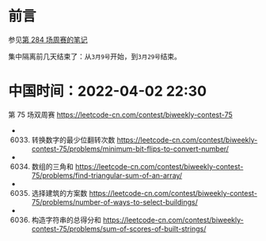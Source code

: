 
# 前言

参见[第 284 场周赛的笔记](https://github.com/BIAOXYZ/variousCodes/blob/master/_CodeTopics/LeetCode_contest/weekly/weekly2022/284-%5B%E9%9B%86%E4%B8%AD%E9%9A%94%E7%A6%BB%E7%AC%AC4%E5%A4%A9%5D/README.md)

集中隔离前几天结束了：从`3月9号`开始，到`3月29号`结束。

# 中国时间：2022-04-02 22:30

第 75 场双周赛 https://leetcode-cn.com/contest/biweekly-contest-75
- 6033. 转换数字的最少位翻转次数 https://leetcode-cn.com/contest/biweekly-contest-75/problems/minimum-bit-flips-to-convert-number/
- 6034. 数组的三角和 https://leetcode-cn.com/contest/biweekly-contest-75/problems/find-triangular-sum-of-an-array/
- 6035. 选择建筑的方案数 https://leetcode-cn.com/contest/biweekly-contest-75/problems/number-of-ways-to-select-buildings/
- 6036. 构造字符串的总得分和 https://leetcode-cn.com/contest/biweekly-contest-75/problems/sum-of-scores-of-built-strings/
